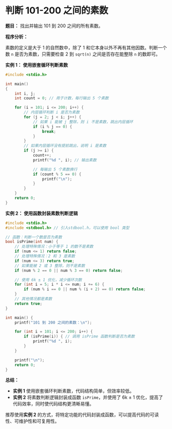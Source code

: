 # 判断 101-200 之间的素数

**题目：** 找出并输出 101 到 200 之间的所有素数。

**程序分析：**

素数的定义是大于 1 的自然数中，除了 1 和它本身以外不再有其他因数。判断一个数 `n` 是否为素数，只需要检查 2 到 `sqrt(n)` 之间是否存在能整除 `n` 的数即可。

**实例 1： 使用嵌套循环判断素数**

```c
#include <stdio.h>

int main()
{
    int i, j;
    int count = 0; // 用于计数，每行输出 5 个素数

    for (i = 101; i <= 200; i++) {
        // 内层循环判断 i 是否为素数
        for (j = 2; j < i; j++) {
            // 如果 i 能被 j 整除，则 i 不是素数，跳出内层循环
            if (i % j == 0) { 
                break; 
            }
        }
        // 如果内层循环没有提前跳出，说明 i 是素数
        if (j >= i) {
            count++;
            printf("%d ", i); // 输出素数

            // 每输出 5 个素数换行
            if (count % 5 == 0) {
                printf("\n");
            }
        }
    }    
    return 0;
}
```

**实例 2： 使用函数封装素数判断逻辑**

```c
#include <stdio.h>
#include <stdbool.h> // 引入stdbool.h，可以使用 bool 类型

// 函数：判断一个数是否为素数
bool isPrime(int num) {
    // 处理特殊情况：小于等于 1 的数不是素数
    if (num <= 1) return false;
    // 处理特殊情况：2 和 3 是素数
    if (num <= 3) return true;
    // 如果能被 2 或 3 整除，则不是素数
    if (num % 2 == 0 || num % 3 == 0) return false;

    // 使用 6k ± 1 优化，减少循环次数
    for (int i = 5; i * i <= num; i += 6) {
        if (num % i == 0 || num % (i + 2) == 0) return false;
    }
    // 其他情况都是素数
    return true;
}

int main() {
    printf("101 到 200 之间的素数：\n");

    for (int i = 101; i <= 200; i++) {
        if (isPrime(i)) { // 调用 isPrime 函数判断是否为素数
            printf("%d ", i);
        }
    }

    printf("\n");
    return 0;
}
```

**总结：**

*   **实例 1**  使用嵌套循环判断素数，代码结构简单，但效率较低。
*   **实例 2**  将素数判断逻辑封装成函数 `isPrime`，并使用了 6k ± 1 优化，提高了代码效率，同时使代码结构更清晰易懂。

推荐使用**实例 2** 的方式，将特定功能的代码封装成函数，可以提高代码的可读性、可维护性和可复用性。

